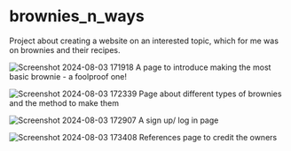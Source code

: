 # brownies_n_ways

Project about creating a website on an interested topic, which for me was on brownies and their recipes. 

![Screenshot 2024-08-03 171918](https://github.com/user-attachments/assets/e354fb08-e154-4a56-ba76-7ec5892a6a9d)
A page to introduce making the most basic brownie - a foolproof one!

![Screenshot 2024-08-03 172339](https://github.com/user-attachments/assets/e7104aab-84b9-4f31-b71a-0b358be52f31)
Page about different types of brownies and the method to make them

![Screenshot 2024-08-03 172907](https://github.com/user-attachments/assets/a27957c5-af67-4925-a423-48473bb55a32)
A sign up/ log in page 

![Screenshot 2024-08-03 173408](https://github.com/user-attachments/assets/87825346-20bf-49e2-9e14-37facbdffda7)
References page to credit the owners
